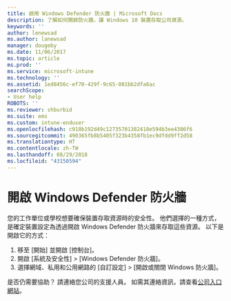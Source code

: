 ```yaml
---
title: 啟用 Windows Defender 防火牆 | Microsoft Docs
description: 了解如何開啟防火牆，讓 Windows 10 裝置存取公司資源。
keywords: ''
author: lenewsad
ms.author: lanewsad
manager: dougeby
ms.date: 11/06/2017
ms.topic: article
ms.prod: ''
ms.service: microsoft-intune
ms.technology: ''
ms.assetid: 1ed8456c-ef70-429f-9c65-081bb2dfa6ac
searchScope:
- User help
ROBOTS: ''
ms.reviewer: shburbid
ms.suite: ems
ms.custom: intune-enduser
ms.openlocfilehash: c918b192d49c12735701382418e594b3ee4386f6
ms.sourcegitcommit: 490365fb8b5405f323b4358fb1ec9dfdd9ff2d58
ms.translationtype: HT
ms.contentlocale: zh-TW
ms.lasthandoff: 08/29/2018
ms.locfileid: "43150594"
---
```

# <a name="turn-on-your-windows-defender-firewall"></a>開啟 Windows Defender 防火牆

您的工作單位或學校想要確保裝置存取資源時的安全性。 他們選擇的一種方式，是確定裝置設定為透過開啟 Windows Defender 防火牆來存取這些資源。 以下是開啟它的方式：

1. 移至 [開始] 並開啟 [控制台]。
2. 開啟 [系統及安全性] > [Windows Defender 防火牆]。
3. 選擇網域、私用和公用網路的 [自訂設定] > [開啟或關閉 Windows 防火牆]。

是否仍需要協助？ 請連絡您公司的支援人員。 如需其連絡資訊，請查看[公司入口網站](https://go.microsoft.com/fwlink/?linkid=2010980)。
